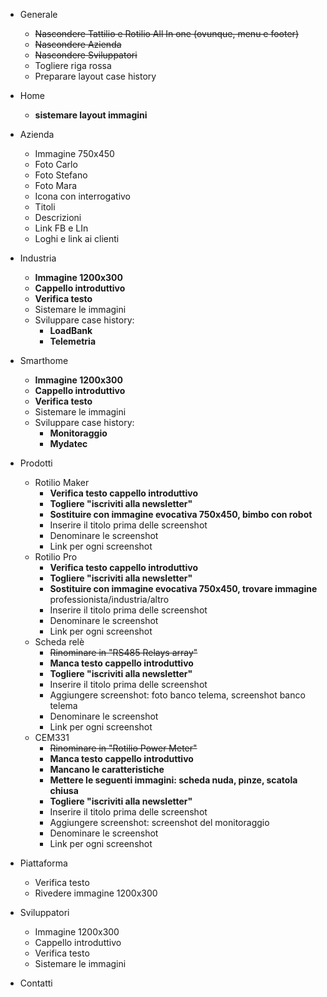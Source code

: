 - Generale

	- ~~Nascondere Tattilio e Rotilio All In one (ovunque, menu e footer)~~ 
	- ~~Nascondere Azienda~~
	- ~~Nascondere Sviluppatori~~
	- Togliere riga rossa
	- Preparare layout case history

- Home 
	- **sistemare layout immagini**
	
- Azienda
	- Immagine 750x450
	- Foto Carlo
	- Foto Stefano
	- Foto Mara
	- Icona con interrogativo
	- Titoli
	- Descrizioni
	- Link FB e LIn
	- Loghi e link ai clienti

- Industria
	- **Immagine 1200x300**
	- **Cappello introduttivo**
	- **Verifica testo**
	- Sistemare le immagini
	- Sviluppare case history: 
		- **LoadBank** 
		- **Telemetria**

- Smarthome
	- **Immagine 1200x300**
	- **Cappello introduttivo**
	- **Verifica testo**
	- Sistemare le immagini
	- Sviluppare case history: 
		- **Monitoraggio**
		- **Mydatec**

- Prodotti
	- Rotilio Maker
		- **Verifica testo cappello introduttivo**
		- **Togliere "iscriviti alla newsletter"**
		- **Sostituire con immagine evocativa 750x450, bimbo con robot**
		- Inserire il titolo prima delle screenshot
		- Denominare le screenshot
		- Link per ogni screenshot
	- Rotilio Pro
		- **Verifica testo cappello introduttivo**
		- **Togliere "iscriviti alla newsletter"**
		- **Sostituire con immagine evocativa 750x450, trovare immagine** professionista/industria/altro
		- Inserire il titolo prima delle screenshot
		- Denominare le screenshot
		- Link per ogni screenshot
	- Scheda relè
		- ~~Rinominare in "RS485 Relays array"~~
		- **Manca testo cappello introduttivo**
		- **Togliere "iscriviti alla newsletter"**
		- Inserire il titolo prima delle screenshot
		- Aggiungere screenshot: foto banco telema, screenshot banco telema
		- Denominare le screenshot
		- Link per ogni screenshot
	- CEM331
		- ~~Rinominare in "Rotilio Power Meter"~~
		- **Manca testo cappello introduttivo**
		- **Mancano le caratteristiche**
		- **Mettere le seguenti immagini: scheda nuda, pinze, scatola chiusa**
		- **Togliere "iscriviti alla newsletter"**
		- Inserire il titolo prima delle screenshot
		- Aggiungere screenshot: screenshot del monitoraggio
		- Denominare le screenshot
		- Link per ogni screenshot

- Piattaforma
	- Verifica testo
	- Rivedere immagine 1200x300

- Sviluppatori
	- Immagine 1200x300
	- Cappello introduttivo
	- Verifica testo
	- Sistemare le immagini

- Contatti
